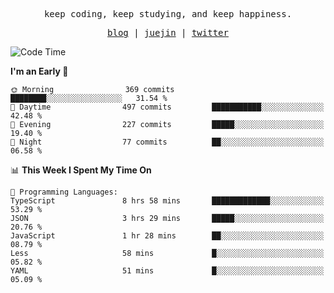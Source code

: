 <p align="center">
  <samp>
    <span>keep coding, keep studying, and keep happiness.</span>
  </samp>
</p>

<p align="center">
  <samp>
    <a href="https://deweyou.me">blog</a>  |
    <a href="https://juejin.cn/user/4309700183594366">juejin</a> |
    <a href="https://twitter.com/ouduidui">twitter</a>
  </samp>
</p>

<!--START_SECTION:waka-->
![Code Time](http://img.shields.io/badge/Code%20Time-5%2C404%20hrs%2050%20mins-blue)

**I'm an Early 🐤** 

```text
🌞 Morning                369 commits         ████████░░░░░░░░░░░░░░░░░   31.54 % 
🌆 Daytime                497 commits         ███████████░░░░░░░░░░░░░░   42.48 % 
🌃 Evening                227 commits         █████░░░░░░░░░░░░░░░░░░░░   19.40 % 
🌙 Night                  77 commits          ██░░░░░░░░░░░░░░░░░░░░░░░   06.58 % 
```


📊 **This Week I Spent My Time On** 

```text
💬 Programming Languages: 
TypeScript               8 hrs 58 mins       █████████████░░░░░░░░░░░░   53.29 % 
JSON                     3 hrs 29 mins       █████░░░░░░░░░░░░░░░░░░░░   20.76 % 
JavaScript               1 hr 28 mins        ██░░░░░░░░░░░░░░░░░░░░░░░   08.79 % 
Less                     58 mins             █░░░░░░░░░░░░░░░░░░░░░░░░   05.82 % 
YAML                     51 mins             █░░░░░░░░░░░░░░░░░░░░░░░░   05.09 % 
```


<!--END_SECTION:waka-->

